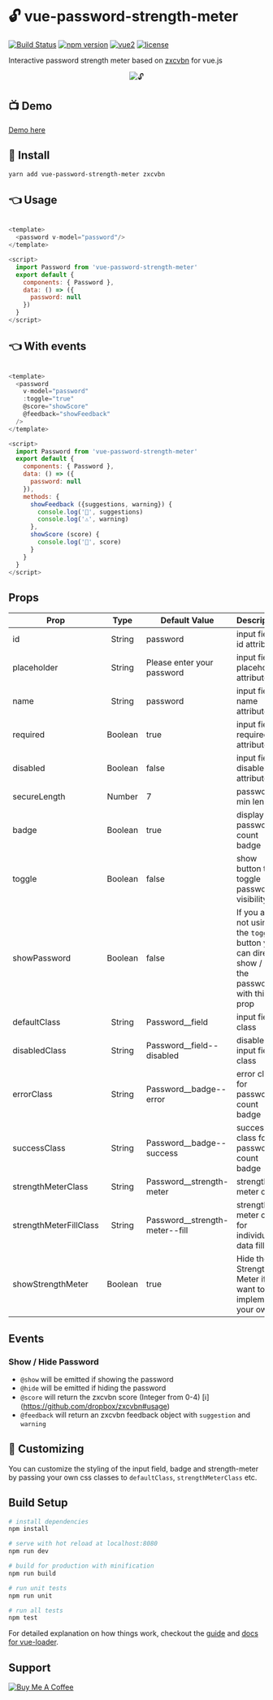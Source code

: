 # 🔓 vue-password-strength-meter

[![Build Status](https://travis-ci.org/apertureless/vue-password-strength-meter.svg?branch=master)](https://travis-ci.org/apertureless/vue-password-strength-meter)
[![npm version](https://badge.fury.io/js/vue-password-strength-meter.svg)](https://badge.fury.io/js/vue-password-strength-meter)
[![vue2](https://img.shields.io/badge/vue-2.x-brightgreen.svg)](https://vuejs.org/)
[![license](https://img.shields.io/github/license/mashape/apistatus.svg)](https://github.com/apertureless/vue-password-strength-meter/blob/master/LICENSE.txt)

Interactive password strength meter based on [zxcvbn](https://github.com/dropbox/zxcvbn) for vue.js

<p align="center">
  <img src="/static/demo.gif" alt="🔓" title="🔓 Demo" />
</p>

## 📺 Demo

[Demo here](https://apertureless.github.io/vue-password-strength-meter/)

## 🔧 Install

`yarn add vue-password-strength-meter zxcvbn`

## 👈 Usage

```javascript

<template>
  <password v-model="password"/>
</template>

<script>
  import Password from 'vue-password-strength-meter'
  export default {
    components: { Password },
    data: () => ({
      password: null
    })
  }
</script>

```
## 👈 With events

```javascript

<template>
  <password
    v-model="password"
    :toggle="true"
    @score="showScore"
    @feedback="showFeedback"
  />
</template>

<script>
  import Password from 'vue-password-strength-meter'
  export default {
    components: { Password },
    data: () => ({
      password: null
    }),
    methods: {
      showFeedback ({suggestions, warning}) {
        console.log('🙏', suggestions)
        console.log('⚠', warning)
      },
      showScore (score) {
        console.log('💯', score)
      }
    }
  }
</script>
```

## Props

| Prop   |      Type      |  Default Value | Description
|----------|:-------------:|------|------|
| id |  String | password | input field id attribute |
| placeholder |  String | Please enter your password | input field placeholder attribute |
| name |  String | password | input field name attribute |
| required |  Boolean | true | input field required attribute |
| disabled |  Boolean | false | input field disabled attribute |
| secureLength |  Number | 7 | password min length |
| badge |  Boolean | true | display password count badge |
| toggle |  Boolean | false | show button to toggle password visibility |
| showPassword |  Boolean | false | If you are not using the `toggle` button you can directly show / hide the password with this prop |
| defaultClass |  String | Password__field | input field class |
| disabledClass |  String | Password__field--disabled | disabled input field class |
| errorClass |  String | Password__badge--error | error class for password count badge |
| successClass |  String | Password__badge--success | success class for password count badge |
| strengthMeterClass |  String | Password__strength-meter | strength-meter class |
| strengthMeterFillClass |  String | Password__strength-meter--fill | strength-meter class for individual data fills |
| showStrengthMeter |  Boolean | true | Hide the Strength Meter if you want to implement your own |

## Events

### Show / Hide Password

- `@show` will be emitted if showing the password
- `@hide` will be emitted if hiding the password
- `@score` will return the zxcvbn score (Integer from 0-4) [ℹ] (https://github.com/dropbox/zxcvbn#usage)
- `@feedback` will return an zxcvbn feedback object with `suggestion` and `warning`

## 💅 Customizing

You can customize the styling of the input field, badge and strength-meter by passing your own css classes
to `defaultClass`, `strengthMeterClass` etc.

## Build Setup

``` bash
# install dependencies
npm install

# serve with hot reload at localhost:8080
npm run dev

# build for production with minification
npm run build

# run unit tests
npm run unit

# run all tests
npm test
```

For detailed explanation on how things work, checkout the [guide](http://vuejs-templates.github.io/webpack/) and [docs for vue-loader](http://vuejs.github.io/vue-loader).


## Support

<a href="https://www.buymeacoffee.com/xcqjaytbl" target="_blank"><img src="https://www.buymeacoffee.com/assets/img/custom_images/purple_img.png" alt="Buy Me A Coffee" style="height: auto !important;width: auto !important;" ></a>
